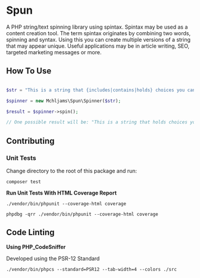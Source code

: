 # Spun

A PHP string/text spinning library using spintax. Spintax may be used as a content creation tool. The term spintax originates by combining two words, spinning and syntax. Using this you can create multiple versions of a string that may appear unique. Useful applications may be in article writing, SEO, targeted marketing messages or more. 

## How To Use

```php

$str = "This is a string that {includes|contains|holds} choices you can spin.";

$spinner = new Mchljams\Spun\Spinner($str);

$result = $spinner->spin();

// One possible result will be: "This is a string that holds choices you can spin."
```


## Contributing

### Unit Tests

Change directory to the root of this package and run:

```
composer test
```

**Run Unit Tests With HTML Coverage Report**

```
./vendor/bin/phpunit --coverage-html coverage
```

```
phpdbg -qrr ./vendor/bin/phpunit --coverage-html coverage
```

Code Linting
-----
**Using PHP_CodeSniffer**

Developed using the PSR-12 Standard

```
./vendor/bin/phpcs --standard=PSR12 --tab-width=4 --colors ./src
```
